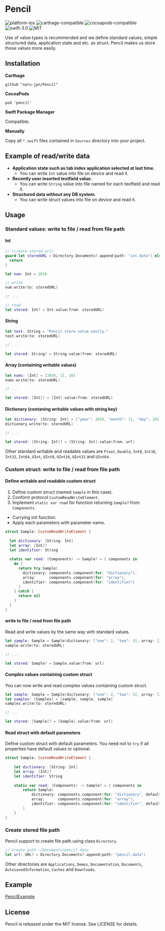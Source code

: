 # Pencil

<img src="https://img.shields.io/badge/Platform-iOS-blue.svg" alt="platform-ios" /> <img src="https://img.shields.io/badge/Carthage-compatible-brightgreen.svg" alt="carthage-compatible" /> <img src="https://img.shields.io/badge/Pod-0.0.7-blue.svg" alt="cocoapods-compatible" /> <img src="https://img.shields.io/badge/Swift-3.0-orange.svg" alt="swift-3.0" /> <img src="https://img.shields.io/badge/License-MIT-lightgrey.svg" alt="MIT" />

<!--
<p align="center">Write any value to file.</p>

<p align="center"><img src="./pencil.png" width="150" alt="pencil_logo" /></p>

<p align="center"><img src="https://img.shields.io/badge/Platform-iOS-blue.svg" alt="platform-ios" /> <img src="https://img.shields.io/badge/Carthage-compatible-brightgreen.svg" alt="carthage-compatible" /> <img src="https://img.shields.io/badge/Pod-0.0.7-blue.svg" alt="cocoapods-compatible" /> <img src="https://img.shields.io/badge/Swift-3.0-orange.svg" alt="swift-3.0" /> <img src="https://img.shields.io/badge/License-MIT-lightgrey.svg" alt="MIT" /></p>
-->

Use of value types is recommended and we define standard values, simple structured data, application state and etc. as struct. 
Pencil makes us store these values more easily.

## Installation

__Carthage__

```
github "naru-jpn/Pencil"
```

__CocoaPods__

```
pod 'pencil'
```

__Swift Package Manager__

Compatible.

__Manually__

Copy all `*.swift` files contained in `Sources` directory into your project. 

## Example of read/write data

- __Application state such as tab index application selected at last time.__
  - You can write `Int` value into file on device and read it.
- __Recently user inserted textfield value.__
  - You can write `String` value into file named for each textfield and read it.
- __Structured data without any DB system.__
  - You can write struct values into file on device and read it.

## Usage

### Standard values: write to file / read from file path

#### Int

```swift
// (create stored url)
guard let storedURL = Directory.Documents?.append(path: "int.data") else {
  return
}

let num: Int = 2016

// write
num.write(to: storedURL)

// ...

// read
let stored: Int? = Int.value(from: storedURL)
```

#### String

```swift
let text: String = "Pencil store value easily."
text.write(to: storedURL)

// ...

let stored: String? = String.value(from: storedURL)
```

#### Array (containing writable values)

```swift
let nums: [Int] = [2016, 11, 28]
nums.write(to: storedURL)

// ...

let stored: [Int]? = [Int].value(from: storedURL)
```

#### Dictionary (contaning writable values with string key)

```swift
let dictionary: [String: Int] = ["year": 2016, "month": 11, "day": 28]
dictionary.write(to: storedURL)

// ...

let stored: [String: Int]? = [String: Int].value(from: url)
```

Other standard writable and readable values are `Float`, `Double`, `Int8`, `Int16`, `Int32`, `Int64`, `UInt`, `UInt8`, `UInt16`, `UInt32` and `UInt64`.

### Custom struct: write to file / read from file path

#### Define writable and readable custom struct

1. Define custom struct (named `Sample` in this case).
1. Conform protocol `CustomReadWriteElement`.
1. Implement `static var read` for function returning `Sample?` from `Components`.
  - Currying init function.
  - Apply each parameters with parameter name.

```swift
struct Sample: CustomReadWriteElement {
    
  let dictionary: [String: Int]
  let array: [Int]?
  let identifier: String
    
  static var read: (Components) -> Sample? = { components in
    do {
      return try Sample(
        dictionary: components.component(for: "dictionary"),
        array:      components.component(for: "array"),
        identifier: components.component(for: "identifier")
      )
    } catch {
      return nil
    }
  }
}
```

#### write to file / read from file path

Read and write values by the same way with standard values.

```swift
let sample: Sample = Sample(dictionary: ["one": 2, "two": 5], array: [2, 3], identifier: "abc123")
sample.write(to: storedURL)

// ...

let stored: Sample? = Sample.value(from: url)
```

#### Complex values containing custom struct

You can now write and read complex values containing custom struct.

```swift
let sample: Sample = Sample(dictionary: ["one": 2, "two": 5], array: [2, 3], identifier: "abc123")
let samples: [Samples] = [sample, sample, sample]
samples.write(to: storedURL)

// ...

let stored: [Sample]? = [Sample].value(from: url)
```

#### Read struct with default parameters

Define custom struct with default parameters. You need not to `try` if all properties have default values or optional.

```swift
struct Sample: CustomReadWriteElement {
    
    let dictionary: [String: Int]
    let array: [Int]?
    let identifier: String
    
    static var read: (Components) -> Sample? = { components in      
        return Sample(
            dictionary: components.component(for: "dictionary", defaultValue: ["default": 100]),
            array:      components.component(for: "array"),
            identifier: components.component(for: "identifier", defaultValue: "default")
        )
    }
}
```

### Create stored file path

Pencil support to create file path using class `Directory`.

```swift
// Create path ~/Documents/pencil.data
let url: URL? = Directory.Documents?.append(path: "pencil.data")
```

Other directories are `Applications`, `Demos`, `Documentation`, `Documents`, `AutosavedInformation`, `Caches` and `Downloads`.

## Example

[PencilExample](https://github.com/naru-jpn/pencil/tree/master/Example)

## License

Pencil is released under the MIT license. See LICENSE for details.
